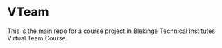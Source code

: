 # VTeam

This is the main repo for a course project in Blekinge Technical Institutes Virtual Team Course.